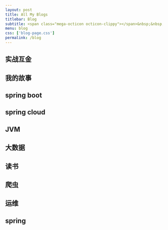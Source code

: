 ```yaml
---
layout: post
title: All My Blogs
titlebar: Blog
subtitle: <span class="mega-octicon octicon-clippy"></span>&nbsp;&nbsp; Take notes about everything new
menu: blog
css: ['blog-page.css']
permalink: /blog
---
```



## 实战互金



## 我的故事




## spring boot 



## spring cloud 




## JVM





## 大数据




## 读书



## 爬虫




## 运维




## spring 



